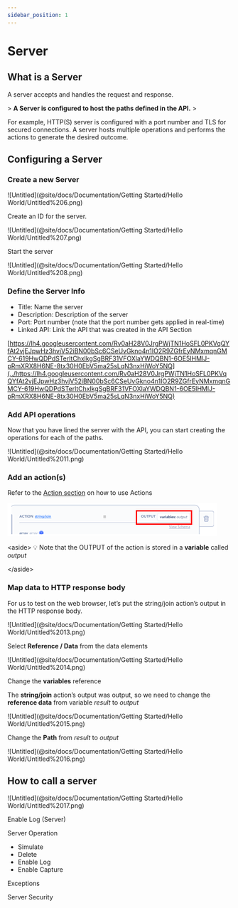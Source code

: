 ```yaml
---
sidebar_position: 1
---
```

# Server

## What is a **Server**

A server accepts and handles the request and response.

&gt; **A Server is configured to host the paths defined in the API.**
&gt; 

For example, HTTP(S) server is configured with a port number and TLS for secured connections. A server hosts multiple operations and performs the actions to generate the desired outcome.

## Configuring a Server

### Create a new Server

![Untitled](@site/docs/Documentation/Getting Started/Hello World/Untitled%206.png)

Create an ID for the server.

![Untitled](@site/docs/Documentation/Getting Started/Hello World/Untitled%207.png)

Start the server

![Untitled](@site/docs/Documentation/Getting Started/Hello World/Untitled%208.png)

### **Define the Server Info**

- Title:		Name the server
- Description:	Description of the server
- Port:		Port number (note that the port number gets applied in real-time)
- Linked API:	Link the API that was created in the API Section

[https://lh4.googleusercontent.com/Rv0aH28V0JrgPWjTN1HoSFL0PKVqQYfAt2vjEJpwHz3hvjV52iBN00bSc6CSeUvGkno4n1IO2R9ZGfrEyNMxmqnGMCY-619HwQDPdSTerltChxlkgSgBRF31VFOXlaYWDQBN1-6OE5IHMlJ-pRmXRX8H6NE-8tx30H0EbV5ma25sLqN3nxHiWoY5NQ](../https://lh4.googleusercontent.com/Rv0aH28V0JrgPWjTN1HoSFL0PKVqQYfAt2vjEJpwHz3hvjV52iBN00bSc6CSeUvGkno4n1IO2R9ZGfrEyNMxmqnGMCY-619HwQDPdSTerltChxlkgSgBRF31VFOXlaYWDQBN1-6OE5IHMlJ-pRmXRX8H6NE-8tx30H0EbV5ma25sLqN3nxHiWoY5NQ)

### Add API operations

Now that you have lined the server with the API, you can start creating the operations for each of the paths.

![Untitled](@site/docs/Documentation/Getting Started/Hello World/Untitled%2011.png)

### Add an action(s)

Refer to the [Action section](../https://www.notion.so/Actions-1645af0f140945e89931d7a261a30437) on how to use Actions

![Untitled](Untitled.png)

&lt;aside&gt;
💡 Note that the OUTPUT of the action is stored in a **variable** called *output*

&lt;/aside&gt;

### Map data to HTTP response body

For us to test on the web browser, let’s put the string/join action’s output in the HTTP response body.

![Untitled](@site/docs/Documentation/Getting Started/Hello World/Untitled%2013.png)

Select **Reference / Data** from the data elements

![Untitled](@site/docs/Documentation/Getting Started/Hello World/Untitled%2014.png)

Change the **variables** reference

The **string/join** action’s output was output, so we need to change the **reference data** from variable *result* to *output*

![Untitled](@site/docs/Documentation/Getting Started/Hello World/Untitled%2015.png)

Change the **Path** from *result* to *output*

![Untitled](@site/docs/Documentation/Getting Started/Hello World/Untitled%2016.png)

## How to call a server

![Untitled](@site/docs/Documentation/Getting Started/Hello World/Untitled%2017.png)

Enable Log (Server)

Server Operation

- Simulate
- Delete
- Enable Log
- Enable Capture

Exceptions

Server Security